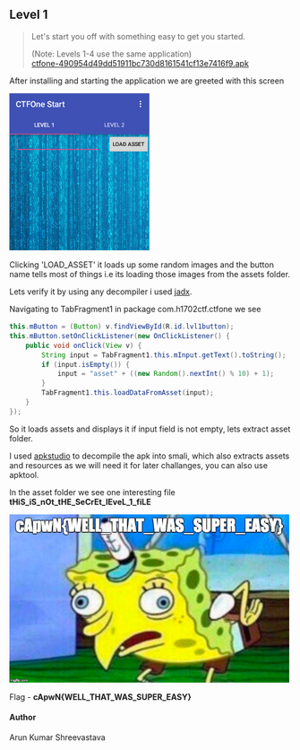 ## Level 1

>Let's start you off with something easy to get you started.
>
>(Note: Levels 1-4 use the same application)</br>
>[ctfone-490954d49dd51911bc730d8161541cf13e7416f9.apk](./../challanges/ctfone-490954d49dd51911bc730d8161541cf13e7416f9.apk)

After installing and starting the application we are greeted with this screen

<img src="l1_view.png" width="250">

Clicking 'LOAD_ASSET' it loads up some random images and the button name tells most of things i.e its loading those images from the assets folder.

Lets verify it by using any decompiler i used [jadx](https://github.com/skylot/jadx).


Navigating to TabFragment1 in package com.h1702ctf.ctfone we see
```java
this.mButton = (Button) v.findViewById(R.id.lvl1button);
this.mButton.setOnClickListener(new OnClickListener() {
    public void onClick(View v) {
        String input = TabFragment1.this.mInput.getText().toString();
        if (input.isEmpty()) {
            input = "asset" + ((new Random().nextInt() % 10) + 1);
        }
        TabFragment1.this.loadDataFromAsset(input);
    }
});
```
So it loads assets and displays it if input field is not empty, lets extract asset folder.

I used [apkstudio](https://github.com/vaibhavpandeyvpz/apkstudio) to decompile the apk into smali, which also extracts assets and resources as we will need it for later challanges, you can also use apktool.

In the asset folder we see one interesting file <b>tHiS_iS_nOt_tHE_SeCrEt_lEveL_1_fiLE</b>

<img src="tHiS_iS_nOt_tHE_SeCrEt_lEveL_1_fiLE" height="300">

Flag - <b>cApwN{WELL_THAT_WAS_SUPER_EASY}</b>


#### Author
Arun Kumar Shreevastava